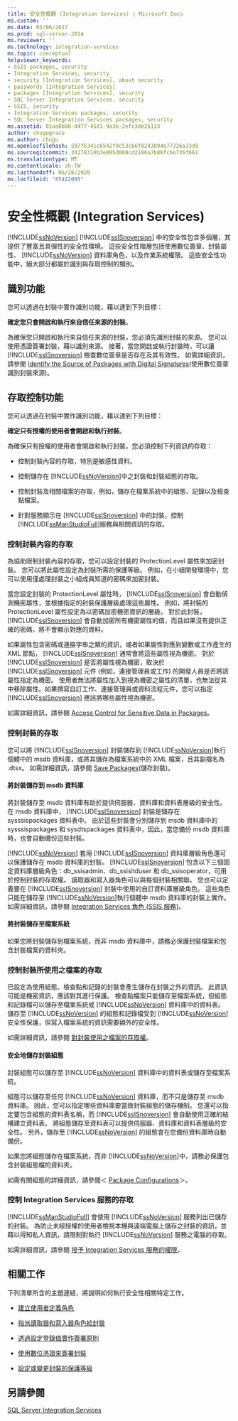 ```yaml
---
title: 安全性概觀 (Integration Services) | Microsoft Docs
ms.custom: ''
ms.date: 03/06/2017
ms.prod: sql-server-2014
ms.reviewer: ''
ms.technology: integration-services
ms.topic: conceptual
helpviewer_keywords:
- SSIS packages, security
- Integration Services, security
- security [Integration Services], about security
- passwords [Integration Services]
- packages [Integration Services], security
- SQL Server Integration Services, security
- SSIS, security
- Integration Services packages, security
- SQL Server Integration Services packages, security
ms.assetid: 01aa0b88-d477-4581-9a3b-2efc3de2b133
author: chugugrace
ms.author: chugu
ms.openlocfilehash: 597f6341c6542f9c53cb6f0243b94e77326a33d9
ms.sourcegitcommit: 34278310b3e005d008cd2106a7b86fc6e736f661
ms.translationtype: MT
ms.contentlocale: zh-TW
ms.lasthandoff: 06/26/2020
ms.locfileid: "85422045"
---
```

# <a name="security-overview-integration-services"></a>安全性概觀 (Integration Services)
  [!INCLUDE[ssNoVersion](../../includes/ssnoversion-md.md)] [!INCLUDE[ssISnoversion](../../includes/ssisnoversion-md.md)] 中的安全性包含多個層，其提供了豐富且具彈性的安全性環境。 這些安全性階層包括使用數位簽章、封裝屬性、 [!INCLUDE[ssNoVersion](../../includes/ssnoversion-md.md)] 資料庫角色，以及作業系統權限。 這些安全性功能中，絕大部分都屬於識別與存取控制的類別。  
  
## <a name="identity-features"></a>識別功能  
 您可以透過在封裝中實作識別功能，藉以達到下列目標：  
  
 **確定您只會開啟和執行來自信任來源的封裝**。  
  
 為確保您只開啟和執行來自信任來源的封裝，您必須先識別封裝的來源。 您可以使用憑證簽署封裝，藉以識別來源。 接著，當您開啟或執行封裝時，可以讓 [!INCLUDE[ssISnoversion](../../includes/ssisnoversion-md.md)] 檢查數位簽章是否存在及其有效性。 如需詳細資訊，請參閱 [Identify the Source of Packages with Digital Signatures](identify-the-source-of-packages-with-digital-signatures.md)(使用數位簽章識別封裝來源)。  
  
## <a name="access-control-features"></a>存取控制功能  
 您可以透過在封裝中實作識別功能，藉以達到下列目標：  
  
 **確定只有授權的使用者會開啟和執行封裝**。  
  
 為確保只有授權的使用者會開啟和執行封裝，您必須控制下列資訊的存取：  
  
-   控制封裝內容的存取，特別是敏感性資料。  
  
-   控制儲存在 [!INCLUDE[ssNoVersion](../../includes/ssnoversion-md.md)]中之封裝和封裝組態的存取。  
  
-   控制封裝及相關檔案的存取，例如，儲存在檔案系統中的組態、記錄以及檢查點檔案。  
  
-   針對服務顯示在 [!INCLUDE[ssISnoversion](../../includes/ssisnoversion-md.md)] 中的封裝，控制 [!INCLUDE[ssManStudioFull](../../includes/ssmanstudiofull-md.md)]服務與相關資訊的存取。  
  
### <a name="controlling-access-to-the-contents-of-packages"></a>控制封裝內容的存取  
 為協助限制封裝內容的存取，您可以設定封裝的 ProtectionLevel 屬性來加密封裝。 您可以將此屬性設定為封裝所需的保護等級。 例如，在小組開發環境中，您可以使用僅處理封裝之小組成員知道的密碼來加密封裝。  
  
 當您設定封裝的 ProtectionLevel 屬性時， [!INCLUDE[ssISnoversion](../../includes/ssisnoversion-md.md)] 會自動偵測機密屬性，並根據指定的封裝保護層級處理這些屬性。 例如，將封裝的 ProtectionLevel 屬性設定為以密碼加密機密資訊的層級。 對於此封裝， [!INCLUDE[ssISnoversion](../../includes/ssisnoversion-md.md)] 會自動加密所有機密屬性的值，而且如果沒有提供正確的密碼，將不會顯示對應的資料。  
  
 如果屬性包含密碼或連接字串之類的資訊，或者如果屬性對應到變數或工作產生的 XML 節點， [!INCLUDE[ssISnoversion](../../includes/ssisnoversion-md.md)] 通常會將這些屬性視為機密。 對於 [!INCLUDE[ssISnoversion](../../includes/ssisnoversion-md.md)] 是否將屬性視為機密，取決於 [!INCLUDE[ssISnoversion](../../includes/ssisnoversion-md.md)] 元件 (例如，連接管理員或工作) 的開發人員是否將該屬性指定為機密。 使用者無法將屬性加入到視為機密之屬性的清單，也無法從其中移除屬性。如果撰寫自訂工作、連接管理員或資料流程元件，您可以指定 [!INCLUDE[ssISnoversion](../../includes/ssisnoversion-md.md)] 應該將哪些屬性視為機密。  
  
 如需詳細資訊，請參閱 [Access Control for Sensitive Data in Packages](access-control-for-sensitive-data-in-packages.md)。  
  
### <a name="controlling-access-to-packages"></a>控制封裝的存取  
 您可以將 [!INCLUDE[ssISnoversion](../../includes/ssisnoversion-md.md)] 封裝儲存到 [!INCLUDE[ssNoVersion](../../includes/ssnoversion-md.md)]執行個體中的 msdb 資料庫，或將其儲存為檔案系統中的 XML 檔案，且其副檔名為 .dtsx。 如需詳細資訊，請參閱 [Save Packages](../save-packages.md)(儲存封裝)。  
  
#### <a name="saving-packages-to-the-msdb-database"></a>將封裝儲存到 msdb 資料庫  
 將封裝儲存至 msdb 資料庫有助於提供伺服器、資料庫和資料表層級的安全性。 在 msdb 資料庫中， [!INCLUDE[ssISnoversion](../../includes/ssisnoversion-md.md)] 封裝是儲存在 sysssispackages 資料表中。 由於這些封裝會分別儲存到 msdb 資料庫中的 sysssispackages 和 sysdtspackages 資料表中，因此，當您備份 msdb 資料庫時，也會自動備份這些封裝。  
  
 [!INCLUDE[ssNoVersion](../../includes/ssnoversion-md.md)] 套用 [!INCLUDE[ssISnoversion](../../includes/ssisnoversion-md.md)] 資料庫層級角色還可以保護儲存在 msdb 資料庫的封裝。 [!INCLUDE[ssISnoversion](../../includes/ssisnoversion-md.md)] 包含以下三個固定資料庫層級角色：db_ssisadmin、db_ssisltduser 和 db_ssisoperator，可用於控制封裝的存取權。 讀取器和寫入器角色可以與每個封裝相關聯。 您也可以定義要在 [!INCLUDE[ssISnoversion](../../includes/ssisnoversion-md.md)] 封裝中使用的自訂資料庫層級角色。 這些角色只能在儲存至 [!INCLUDE[ssNoVersion](../../includes/ssnoversion-md.md)]執行個體中 msdb 資料庫的封裝上實作。 如需詳細資訊，請參閱 [Integration Services 角色 &#40;SSIS 服務&#41;](integration-services-roles-ssis-service.md)。  
  
#### <a name="saving-packages-to-the-file-system"></a>將封裝儲存至檔案系統  
 如果您將封裝儲存到檔案系統，而非 msdb 資料庫中，請務必保護封裝檔案和包含封裝檔案的資料夾。  
  
### <a name="controlling-access-to-files-used-by-packages"></a>控制封裝所使用之檔案的存取  
 已設定為使用組態、檢查點和記錄的封裝會產生儲存在封裝之外的資訊。 此資訊可能是機密資訊，應該對其進行保護。 檢查點檔案只能儲存至檔案系統，但組態和記錄檔可以儲存至檔案系統或 [!INCLUDE[ssNoVersion](../../includes/ssnoversion-md.md)] 資料庫中的資料表。 儲存至 [!INCLUDE[ssNoVersion](../../includes/ssnoversion-md.md)] 的組態和記錄檔受到 [!INCLUDE[ssNoVersion](../../includes/ssnoversion-md.md)] 安全性保護，但寫入檔案系統的資訊需要額外的安全性。  
  
 如需詳細資訊，請參閱 [對封裝使用之檔案的存取權](../access-to-files-used-by-packages.md)。  
  
#### <a name="storing-package-configurations-securely"></a>安全地儲存封裝組態  
 封裝組態可以儲存至 [!INCLUDE[ssNoVersion](../../includes/ssnoversion-md.md)] 資料庫中的資料表或儲存至檔案系統。  
  
 組態可以儲存至任何 [!INCLUDE[ssNoVersion](../../includes/ssnoversion-md.md)] 資料庫，而不只是儲存至 msdb 資料庫。 因此，您可以指定哪些資料庫要當做封裝組態的儲存機制。 您還可以指定要包含組態的資料表名稱，而 [!INCLUDE[ssISnoversion](../../includes/ssisnoversion-md.md)] 會自動使用正確的結構建立資料表。 將組態儲存至資料表可以提供伺服器、資料庫和資料表層級的安全性。 另外，儲存至 [!INCLUDE[ssNoVersion](../../includes/ssnoversion-md.md)] 的組態會在您備份資料庫時自動備份。  
  
 如果您將組態儲存在檔案系統，而非 [!INCLUDE[ssNoVersion](../../includes/ssnoversion-md.md)]中，請務必保護包含封裝組態檔的資料夾。  
  
 如需有關組態的詳細資訊，請參閱＜ [Package Configurations](../package-configurations.md)＞。  
  
### <a name="controlling-access-to-the-integration-services-service"></a>控制 Integration Services 服務的存取  
 [!INCLUDE[ssManStudioFull](../../includes/ssmanstudiofull-md.md)] 會使用 [!INCLUDE[ssNoVersion](../../includes/ssnoversion-md.md)] 服務列出已儲存的封裝。 為防止未經授權的使用者檢視本機與遠端電腦上儲存之封裝的資訊，並藉以得知私人資訊，請限制對執行 [!INCLUDE[ssNoVersion](../../includes/ssnoversion-md.md)] 服務之電腦的存取。  
  
 如需詳細資訊，請參閱 [授予 Integration Services 服務的權限](../access-to-the-integration-services-service.md)。  
  
## <a name="related-tasks"></a>相關工作  
 下列清單所含的主題連結，將說明如何執行安全性相關特定工作。  
  
-   [建立使用者定義角色](../create-a-user-defined-role.md)  
  
-   [指派讀取器和寫入器角色給封裝](../assign-a-reader-and-writer-role-to-a-package.md)  
  
-   [透過設定登錄值實作簽署原則](../implement-a-signing-policy-by-setting-a-registry-value.md)  
  
-   [使用數位憑證來簽署封裝](../sign-a-package-by-using-a-digital-certificate.md)  
  
-   [設定或變更封裝的保護等級](../set-or-change-the-protection-level-of-packages.md)  
  
## <a name="see-also"></a>另請參閱  
 [SQL Server Integration Services](../sql-server-integration-services.md)  
  
  
